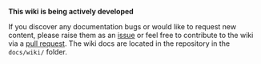 <!-- markdownlint-disable-next-line no-emphasis-as-heading first-line-h1 -->
**This wiki is being actively developed**

If you discover any documentation bugs or would like to request new content, please raise them as an [issue](https://github.com/azurenoops/ref-scca-enclave-landing-zone-starter/issues) or feel free to contribute to the wiki via a [pull request](https://github.com/azurenoops/ref-scca-enclave-landing-zone-starter/pulls). The wiki docs are located in the repository in the `docs/wiki/` folder.
